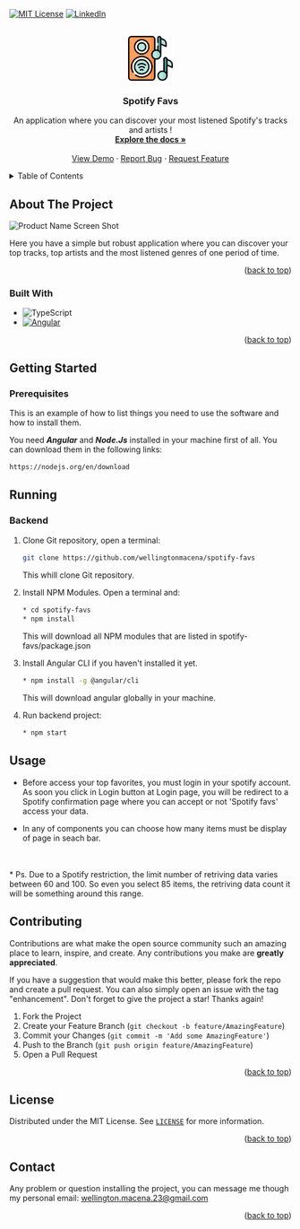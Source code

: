 <a name="readme-top"></a>

[![MIT License][license-shield]][license-url]
[![LinkedIn][linkedin-shield]][linkedin-url]

<br />
<div align="center">
  <a href="https://github.com/wellingtonmacena/spotify-favs">
    <img src="assets/spotify.png" alt="Logo" width="80" height="80">
  </a>

  <h3 align="center">Spotify Favs</h3>

  <p align="center">
    An application where you can discover your most listened Spotify's tracks and artists !
    <br />
    <a href="https://github.com/wellingtonmacena/spotify-favs"><strong>Explore the docs »</strong></a>
    <br />
    <br />
    <a href="https://github.com/wellingtonmacena/spotify-favs/blob/main/assets/demo-spotify-favs.gif">View Demo</a>
    ·
    <a href="https://github.com/wellingtonmacena/spotify-favs/issues">Report Bug</a>
    ·
    <a href="https://github.com/wellingtonmacena/spotify-favs/issues">Request Feature</a>
  </p>
</div>

<!-- TABLE OF CONTENTS -->
<details>
  <summary>Table of Contents</summary>
  <ol>
    <li>
      <a href="#about-the-project">About The Project</a>
      <ul>
        <li><a href="#built-with">Built With</a></li>
      </ul>
    </li>
    <li>
      <a href="#getting-started">Getting Started</a>
      <ul>
        <li><a href="#prerequisites">Prerequisites</a></li>
        <li><a href="#installation">Installation</a></li>
      </ul>
    </li>
    <li><a href="#usage">Usage</a></li>
    <li><a href="#contributing">Contributing</a></li>
    <li><a href="#license">License</a></li>
    <li><a href="#contact">Contact</a></li>
    <li><a href="#acknowledgments">Acknowledgments</a></li>
  </ol>
</details>

<!-- ABOUT THE PROJECT -->

## About The Project

![Product Name Screen Shot][product-screenshot]

Here you have a simple but robust application where you can discover your top tracks, top artists and the most listened genres of one period of time. 
<p align="right">(<a href="#readme-top">back to top</a>)</p>

### Built With

- ![TypeScript](https://shields.io/badge/TypeScript-3178C6?logo=TypeScript&logoColor=FFF&style=flat-square)
- [![Angular][Angular.io]][Angular-url]

<p align="right">(<a href="#readme-top">back to top</a>)</p>

<!-- GETTING STARTED -->

## Getting Started

### Prerequisites

This is an example of how to list things you need to use the software and how to install them.

You need <b><i>Angular</i></b> and <b><i>Node.Js</i></b> installed in your machine first of all. You can download them in the following links:


```sh
https://nodejs.org/en/download
```


## Running

### Backend

1. Clone Git repository, open a terminal:

   ```sh
   git clone https://github.com/wellingtonmacena/spotify-favs
   ```

   This whill clone Git repository.

2. Install NPM Modules. Open a terminal and:

   ```sh
   * cd spotify-favs
   * npm install
   ```

   This will download all NPM modules that are listed in spotify-favs/package.json

2. Install Angular CLI if you haven't  installed it yet.

   ```sh
   * npm install -g @angular/cli
   ```

   This will download angular globally in your machine.


4. Run backend project:
   ```sh
   * npm start
   ```

<!-- USAGE EXAMPLES -->

## Usage
* Before access your top favorites, you must login in your spotify account. As soon you click in Login button at Login page, you will be redirect to a Spotify confirmation page where you can accept or not 'Spotify favs' access your data. 

* In any of components you can choose how many items must be display of page in seach bar.
<br>
<br>
* Ps. Due to a Spotify restriction, the limit number of retriving data varies between 60 and 100. So even you select 85 items, the retriving data count it will be something around this range.

<!-- CONTRIBUTING -->

## Contributing

Contributions are what make the open source community such an amazing place to learn, inspire, and create. Any contributions you make are **greatly appreciated**.

If you have a suggestion that would make this better, please fork the repo and create a pull request. You can also simply open an issue with the tag "enhancement".
Don't forget to give the project a star! Thanks again!

1. Fork the Project
2. Create your Feature Branch (`git checkout -b feature/AmazingFeature`)
3. Commit your Changes (`git commit -m 'Add some AmazingFeature'`)
4. Push to the Branch (`git push origin feature/AmazingFeature`)
5. Open a Pull Request

<p align="right">(<a href="#readme-top">back to top</a>)</p>

<!-- LICENSE -->

## License

Distributed under the MIT License. See <a href="https://github.com/wellingtonmacena/spotify-favs/blob/main/LICENSE">`LICENSE`</a>  for more information.

<p align="right">(<a href="#readme-top">back to top</a>)</p>

<!-- CONTACT -->

## Contact

Any problem or question installing the project, you can message me though my personal email: wellington.macena.23@gmail.com

<p align="right">(<a href="#readme-top">back to top</a>)</p>


<!-- MARKDOWN LINKS & IMAGES -->
<!-- https://www.markdownguide.org/basic-syntax/#reference-style-links -->

[license-shield]: https://img.shields.io/github/license/othneildrew/Best-README-Template.svg?style=for-the-badge
[license-url]: https://github.com/othneildrew/Best-README-Template/blob/master/LICENSE.txt
[linkedin-shield]: https://img.shields.io/badge/-LinkedIn-black.svg?style=for-the-badge&logo=linkedin&colorB=555
[linkedin-url]: https://linkedin.com/in/wellington-macena-dev
[product-screenshot]: assets/demo-spotify-favs.gif
[Angular.io]: https://img.shields.io/badge/Angular-DD0031?style=for-the-badge&logo=angular&logoColor=white
[Angular-url]: https://angular.io/
